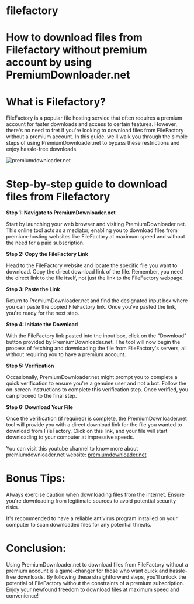 # filefactory
# How to download files from Filefactory without premium account by using PremiumDownloader.net
# What is Filefactory?
FileFactory is a popular file hosting service that often requires a premium account for faster downloads and access to certain features. However, there's no need to fret if you're looking to download files from FileFactory without a premium account. In this guide, we'll walk you through the simple steps of using PremiumDownloader.net to bypass these restrictions and enjoy hassle-free downloads.

![premiumdownloader.net](https://premiumdownloader.net/wp-content/uploads/2023/05/premium_LOGO_BIG-768x768.png)

# Step-by-step guide to download files from Filefactory

**Step 1: Navigate to PremiumDownloader.net**

Start by launching your web browser and visiting PremiumDownloader.net. This online tool acts as a mediator, enabling you to download files from premium-hosting websites like FileFactory at maximum speed and without the need for a paid subscription.

**Step 2: Copy the FileFactory Link**

Head to the FileFactory website and locate the specific file you want to download. Copy the direct download link of the file. Remember, you need the direct link to the file itself, not just the link to the FileFactory webpage.

**Step 3: Paste the Link**

Return to PremiumDownloader.net and find the designated input box where you can paste the copied FileFactory link. Once you've pasted the link, you're ready for the next step.

**Step 4: Initiate the Download**

With the FileFactory link pasted into the input box, click on the "Download" button provided by PremiumDownloader.net. The tool will now begin the process of fetching and downloading the file from FileFactory's servers, all without requiring you to have a premium account.

**Step 5: Verification**

Occasionally, PremiumDownloader.net might prompt you to complete a quick verification to ensure you're a genuine user and not a bot. Follow the on-screen instructions to complete this verification step. Once verified, you can proceed to the final step.

**Step 6: Download Your File**

Once the verification (if required) is complete, the PremiumDownloader.net tool will provide you with a direct download link for the file you wanted to download from FileFactory. Click on this link, and your file will start downloading to your computer at impressive speeds.

You can visit this youtube channel to know more about premiumdownloader.net website: [premiumdownloader.net](https://www.youtube.com/@premiumdownloaderdotnet2023)

# Bonus Tips:

Always exercise caution when downloading files from the internet. Ensure you're downloading from legitimate sources to avoid potential security risks.

It's recommended to have a reliable antivirus program installed on your computer to scan downloaded files for any potential threats.

# Conclusion:

Using PremiumDownloader.net to download files from FileFactory without a premium account is a game-changer for those who want quick and hassle-free downloads. By following these straightforward steps, you'll unlock the potential of FileFactory without the constraints of a premium subscription. Enjoy your newfound freedom to download files at maximum speed and convenience!




